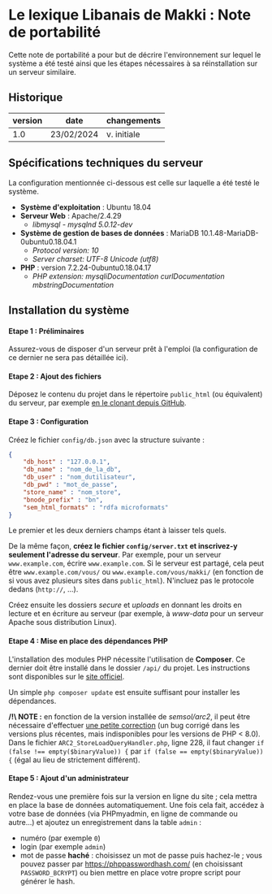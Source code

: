 # Le lexique Libanais de Makki : **Note de portabilité**

Cette note de portabilité a pour but de décrire l'environnement sur lequel le système a été testé ainsi que les étapes nécessaires à sa réinstallation sur un serveur similaire.

## Historique

| version | date | changements |
|---------|----|-------------|
| 1.0     |23/02/2024| v. initiale |

## Spécifications techniques du serveur

La configuration mentionnée ci-dessous est celle sur laquelle a été testé le système. 

- **Système d'exploitation** : Ubuntu 18.04
- **Serveur Web** : Apache/2.4.29 
    - *libmysql - mysqlnd 5.0.12-dev*
- **Système de gestion de bases de données** : MariaDB 10.1.48-MariaDB-0ubuntu0.18.04.1
    - *Protocol version: 10*
    - *Server charset: UTF-8 Unicode (utf8)*
- **PHP** : version 7.2.24-0ubuntu0.18.04.17
    - *PHP extension: mysqliDocumentation curlDocumentation mbstringDocumentation*

## Installation du système

#### Etape 1 : Préliminaires
Assurez-vous de disposer d'un serveur prêt à l'emploi (la configuration de ce dernier ne sera pas détaillée ici).

#### Etape 2 : Ajout des fichiers
Déposez le contenu du projet dans le répertoire `public_html` (ou équivalent) du serveur, par exemple [en le clonant depuis GitHub](https://docs.github.com/fr/repositories/creating-and-managing-repositories/cloning-a-repository).

#### Etape 3 : Configuration
Créez le fichier `config/db.json` avec la structure suivante :

```json
{
    "db_host" : "127.0.0.1",
    "db_name" : "nom_de_la_db",
    "db_user" : "nom_dutilisateur",
    "db_pwd" : "mot_de_passe",
    "store_name" : "nom_store",
    "bnode_prefix" : "bn",
    "sem_html_formats" : "rdfa microformats"
}
```

Le premier et les deux derniers champs étant à laisser tels quels.

De la même façon, **créez le fichier `config/server.txt` et inscrivez-y seulement l'adresse du serveur**.
Par exemple, pour un serveur `www.example.com`, écrire `www.example.com`. Si le serveur est partagé, cela peut être `www.example.com/vous/` ou `www.example.com/vous/makki/` (en fonction de si vous avez plusieurs sites dans `public_html`). N'incluez pas le protocole dedans (`http://`, ...).  

Créez ensuite les dossiers *secure* et *uploads* en donnant les droits en lecture et en écriture au serveur (par exemple, à *www-data* pour un serveur Apache sous distribution Linux).

#### Etape 4 : Mise en place des dépendances PHP

L'installation des modules PHP nécessite l'utilisation de **Composer**. Ce dernier doit être installé dans le dossier `/api/` du projet. Les instructions sont disponibles sur le [site officiel](https://getcomposer.org/doc/00-intro.md).

Un simple `php composer update` est ensuite suffisant pour installer les dépendances.

**/!\ NOTE :** en fonction de la version installée de *semsol/arc2*, il peut être nécessaire d'effectuer [une petite correction](https://github.com/semsol/arc2/issues/122) (un bug corrigé dans les versions plus récentes, mais indisponibles pour les versions de PHP < 8.0).
Dans le fichier `ARC2_StoreLoadQueryHandler.php`, ligne 228, il faut changer `if (false !== empty($binaryValue)) {` par `if (false == empty($binaryValue)) {` (égal au lieu de strictement différent).

#### Etape 5 : Ajout d'un administrateur

Rendez-vous une première fois sur la version en ligne du site ; cela mettra en place la base de données automatiquement. 
Une fois cela fait, accédez à votre base de données (via PHPmyadmin, en ligne de commande ou autre...) et ajoutez un enregistrement dans la table `admin` : 
- numéro (par exemple `0`)
- login (par exemple `admin`)
- mot de passe **haché** : choisissez un mot de passe puis hachez-le ; vous pouvez passer par https://phppasswordhash.com/ (en choisissant `PASSWORD_BCRYPT`) ou bien mettre en place votre propre script pour générer le hash.

